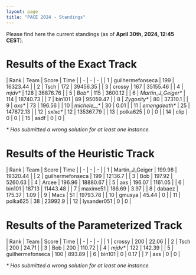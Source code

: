 ```yaml
---
layout: page 
title: "PACE 2024 - Standings"
---
```


Please find here the current standings (as of **April 30th, 2024, 12:45 CEST**).

# Results of the Exact Track
 
| Rank | Team | Score | Time |
| - | - | - |
| 1 | guilhermefonseca | 199 | 16323.44 |
| 2 | Tsch | 172 | 39456.35 |
| 3 | crossy | 167 | 35155.46 |
| 4 | *mjdv\** | 128 | 36876.76 |
| 5 | *Bob\** | 115 | 3600.12 |
| 6 | *Martin_J_Geiger\** | 114 | 18740.73 |
| 7 | bin101 | 89 | 95059.47 |
| 8 | *Zygosity\** | 80 | 37310.1 |
| 9 | *axs\** | 73 | 196.56 |
| 10 | *michele__\** | 30 | 0.01 |
| 11 | *emengdeath\** | 25 | 147872.13 |
| 12 | *sxlxc\** | 12 | 135367.79 |
| 13 | polka625 | 0 | 0 |
| 14 | clip | 0 | 0 |
| 15 | asdf | 0 | 0 |

*\* Has submitted a wrong solution for at least one instance.*

# Results of the Heuristic Track
 
| Rank | Team | Score | Time |
| - | - | - |
| 1 | Martin_J_Geiger | 199.98 | 19320.44 |
| 2 | guilhermefonseca | 199 | 12136.7 |
| 3 | Bob | 197.92 | 5260.63 |
| 4 | Arcee | 196.96 | 18880.67 |
| 5 | axs | 196.07 | 1161.05 |
| 6 | bin101 | 187.13 | 11443.48 |
| 7 | maxime51 | 186.69 | 3.97 |
| 8 | dabaez | 175.37 | 1.09 |
| 9 | Macs | 51 | 19793.78 |
| 10 | gmusya | 45.44 | 0 |
| 11 | polka625 | 38 | 23992.9 |
| 12 | lysander051 | 0 | 0 |

# Results of the Parameterized Track
 
| Rank | Team | Score | Time |
| - | - | - |
| 1 | crossy | 200 | 22.06 |
| 2 | Tsch | 200 | 24.71 |
| 3 | Bob | 200 | 110.72 |
| 4 | *mjdv\** | 122 | 142.39 |
| 5 | guilhermefonseca | 100 | 893.89 |
| 6 | bin101 | 0 | 0.17 |
| 7 | axs | 0 | 0 |

*\* Has submitted a wrong solution for at least one instance.*
